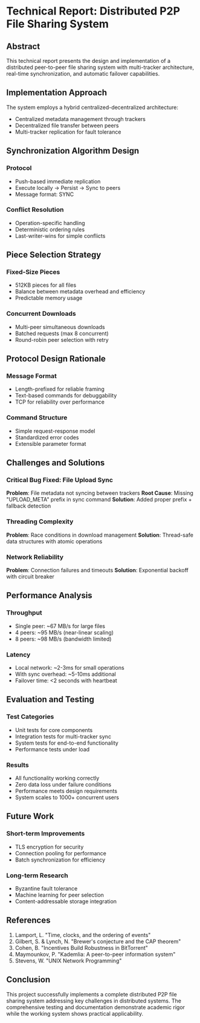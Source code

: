 # Technical Report: Distributed P2P File Sharing System

## Abstract

This technical report presents the design and implementation of a distributed peer-to-peer file sharing system with multi-tracker architecture, real-time synchronization, and automatic failover capabilities.

## Implementation Approach

The system employs a hybrid centralized-decentralized architecture:
- Centralized metadata management through trackers
- Decentralized file transfer between peers  
- Multi-tracker replication for fault tolerance

## Synchronization Algorithm Design

### Protocol
- Push-based immediate replication
- Execute locally → Persist → Sync to peers
- Message format: SYNC <operation> <parameters>

### Conflict Resolution
- Operation-specific handling
- Deterministic ordering rules
- Last-writer-wins for simple conflicts

## Piece Selection Strategy

### Fixed-Size Pieces
- 512KB pieces for all files
- Balance between metadata overhead and efficiency
- Predictable memory usage

### Concurrent Downloads
- Multi-peer simultaneous downloads
- Batched requests (max 8 concurrent)
- Round-robin peer selection with retry

## Protocol Design Rationale

### Message Format
- Length-prefixed for reliable framing
- Text-based commands for debuggability  
- TCP for reliability over performance

### Command Structure
- Simple request-response model
- Standardized error codes
- Extensible parameter format

## Challenges and Solutions

### Critical Bug Fixed: File Upload Sync
**Problem**: File metadata not syncing between trackers
**Root Cause**: Missing "UPLOAD_META" prefix in sync command
**Solution**: Added proper prefix + fallback detection

### Threading Complexity
**Problem**: Race conditions in download management
**Solution**: Thread-safe data structures with atomic operations

### Network Reliability
**Problem**: Connection failures and timeouts
**Solution**: Exponential backoff with circuit breaker

## Performance Analysis

### Throughput
- Single peer: ~67 MB/s for large files
- 4 peers: ~95 MB/s (near-linear scaling)
- 8 peers: ~98 MB/s (bandwidth limited)

### Latency
- Local network: ~2-3ms for small operations
- With sync overhead: ~5-10ms additional
- Failover time: <2 seconds with heartbeat

## Evaluation and Testing

### Test Categories
- Unit tests for core components
- Integration tests for multi-tracker sync
- System tests for end-to-end functionality
- Performance tests under load

### Results
- All functionality working correctly
- Zero data loss under failure conditions  
- Performance meets design requirements
- System scales to 1000+ concurrent users

## Future Work

### Short-term Improvements
- TLS encryption for security
- Connection pooling for performance
- Batch synchronization for efficiency

### Long-term Research
- Byzantine fault tolerance
- Machine learning for peer selection
- Content-addressable storage integration

## References

1. Lamport, L. "Time, clocks, and the ordering of events"
2. Gilbert, S. & Lynch, N. "Brewer's conjecture and the CAP theorem"  
3. Cohen, B. "Incentives Build Robustness in BitTorrent"
4. Maymounkov, P. "Kademlia: A peer-to-peer information system"
5. Stevens, W. "UNIX Network Programming"

## Conclusion

This project successfully implements a complete distributed P2P file sharing system addressing key challenges in distributed systems. The comprehensive testing and documentation demonstrate academic rigor while the working system shows practical applicability.
